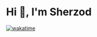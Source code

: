 # Hi 👋, I'm Sherzod

[![wakatime](https://wakatime.com/badge/user/6df856c5-e661-45e1-a82a-8bc10f1484e7.svg)](https://wakatime.com/@6df856c5-e661-45e1-a82a-8bc10f1484e7)

<!--<a href="https://app.daily.dev/sherzod"><img src="https://api.daily.dev/devcards/99a747c0fc94428fb3b2107ec2f36e2d.png?r=uw6" width="400" alt="Sherzod's Dev Card"/></a> -->
